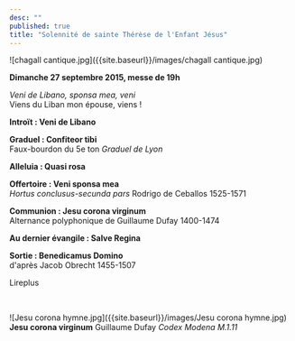 ```yaml
---
desc: ""
published: true
title: "Solennité de sainte Thérèse de l'Enfant Jésus"
---
```



![chagall cantique.jpg]({{site.baseurl}}/images/chagall cantique.jpg)

**Dimanche 27 septembre 2015, messe de 19h**

*Veni de Libano, sponsa mea, veni*  
Viens du Liban mon épouse, viens !

**Introït : Veni de Libano**  

**Graduel : Confiteor tibi**  
Faux-bourdon du 5e ton *Graduel de Lyon*  

**Alleluia : Quasi rosa**  

**Offertoire : Veni sponsa mea**  
*Hortus conclusus-secunda pars* Rodrigo de Ceballos 1525-1571

**Communion : Jesu corona virginum**  
Alternance polyphonique de Guillaume Dufay 1400-1474

**Au dernier évangile : Salve Regina**  

**Sortie : Benedicamus Domino**  
d'après Jacob Obrecht 1455-1507

Lireplus

&nbsp;

![Jesu corona hymne.jpg]({{site.baseurl}}/images/Jesu corona hymne.jpg)
**Jesu corona virginum** Guillaume Dufay *Codex Modena M.1.11*
